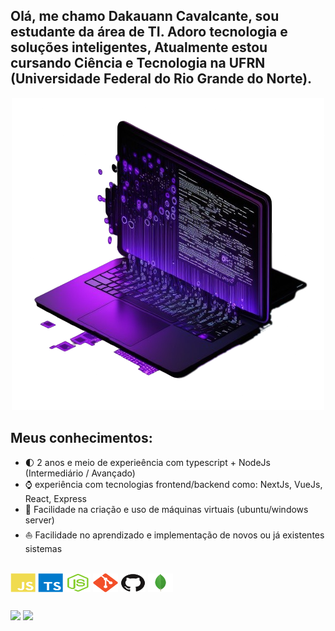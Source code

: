 ## Olá, me chamo Dakauann Cavalcante, sou estudante da área de TI. Adoro tecnologia e soluções inteligentes, Atualmente estou cursando Ciência e Tecnologia na UFRN (Universidade Federal do Rio Grande do Norte).

<p align="center" ><img alt="Dakauann Cavalcante" src="https://github.com/Dakauann/dakauann/blob/965df7ee1288bb30150177a293c985bc8d3bbd43/purple-laptop.png?raw=true"></p>

## Meus conhecimentos:
- 🌓 2 anos e meio de experieência com typescript + NodeJs (Intermediário / Avançado)
- ⌚ experiência com tecnologias frontend/backend como: NextJs, VueJs, React, Express
- 🎉 Facilidade na criação e uso de máquinas virtuais (ubuntu/windows server)
- ⛵ Facilidade no aprendizado e implementação de novos ou já existentes sistemas

<div style="display: inline_block"><br>
  <img align="center" alt="Dakauann-Js" height="30" width="40" src="https://raw.githubusercontent.com/devicons/devicon/master/icons/javascript/javascript-plain.svg">
  <img align="center" alt="Dakauann-Ts" height="30" width="40" src="https://raw.githubusercontent.com/devicons/devicon/master/icons/typescript/typescript-plain.svg">
  <img align="center" alt="Dakauann-Node" height="30" width="40" src="https://raw.githubusercontent.com/devicons/devicon/master/icons/nodejs/nodejs-original.svg">
  <img align="center" alt="Dakauann-Git" height="30" width="40" src="https://raw.githubusercontent.com/devicons/devicon/master/icons/git/git-original.svg">
  <img align="center" alt="Dakauann-GitHub" height="30" width="40" src="https://raw.githubusercontent.com/devicons/devicon/master/icons/github/github-original.svg">
  <img align="center" alt="Dakauann-MongoDB" height="30" width="40" src="https://raw.githubusercontent.com/devicons/devicon/master/icons/mongodb/mongodb-original.svg">
</div>
  
  ##
 
<div> 
  <a href="https://wa.me/5584994409624" target="_blank"><img src="https://img.shields.io/badge/-WhatsApp-R17535?style=for-the-badge&logo=whatsapp&logoColor=white" target="_blank"></a>
  <a href="mailto:dakauannc@gmail.com" target="_blank"><img src="https://img.shields.io/badge/-GMail-%23333?style=for-the-badge&logo=gmail&logoColor=white" target="_blank"></a>
</div>
